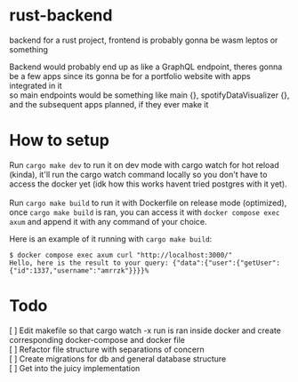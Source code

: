 # rust-backend
backend for a rust project, frontend is probably gonna be wasm leptos or something

Backend would probably end up as like a GraphQL endpoint, theres gonna be a few apps since its gonna be for a portfolio website with apps integrated in it
</br>
so main endpoints would be something like main {}, spotifyDataVisualizer {}, and the subsequent apps planned, if they ever make it


# How to setup
Run `cargo make dev` to run it on dev mode with cargo watch for hot reload (kinda), it'll run the cargo watch command locally so you don't have to access the docker yet (idk how this works havent tried postgres with it yet).
</br></br>
Run `cargo make build` to run it with Dockerfile on release mode (optimized), once `cargo make build` is ran, you can access it with `docker compose exec axum` and append it with any command of your choice.

Here is an example of it running with `cargo make build`:
```
$ docker compose exec axum curl "http://localhost:3000/"                      
Hello, here is the result to your query: {"data":{"user":{"getUser":{"id":1337,"username":"amrrzk"}}}}% 
```

# Todo
[ ] Edit makefile so that cargo watch -x run is ran inside docker and create corresponding docker-compose and docker file
</br>
[ ] Refactor file structure with separations of concern
</br>
[ ] Create migrations for db and general database structure
</br>
[ ] Get into the juicy implementation
</br>
